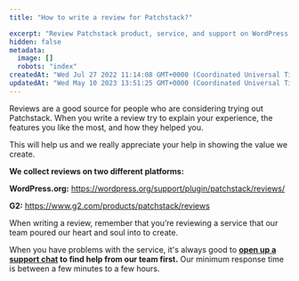 ```yaml
---
title: "How to write a review for Patchstack?"

excerpt: "Review Patchstack product, service, and support on WordPress.org or G2"
hidden: false
metadata: 
  image: []
  robots: "index"
createdAt: "Wed Jul 27 2022 11:14:08 GMT+0000 (Coordinated Universal Time)"
updatedAt: "Wed May 10 2023 13:51:25 GMT+0000 (Coordinated Universal Time)"
---
```

Reviews are a good source for people who are considering trying out Patchstack. When you write a review try to explain your experience, the features you like the most, and how they helped you.

This will help us and we really appreciate your help in showing the value we create. 

<b>We collect reviews on two different platforms:</b>

<b>WordPress.org:</b> <a href="https://wordpress.org/support/plugin/patchstack/reviews/" target="_blank">https://wordpress.org/support/plugin/patchstack/reviews/</a>

<b>G2:</b> <a href="https://www.g2.com/products/patchstack/reviews" target="_blank">https://www.g2.com/products/patchstack/reviews</a>

When writing a review, remember that you’re reviewing a service that our team poured our heart and soul into to create.  

When you have problems with the service, it's always good to <b><a href="#" id="launch-intercom">open up a  support chat</a> to find help from our team first.</b> Our minimum response time is between a few minutes to a few hours. 


<script>document.querySelector("#launch-intercom").addEventListener("click", ()=>{Intercom("show")});</script>